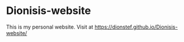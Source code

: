 # Dionisis-website
This is my personal website. Visit at https://dionstef.github.io/Dionisis-website/
